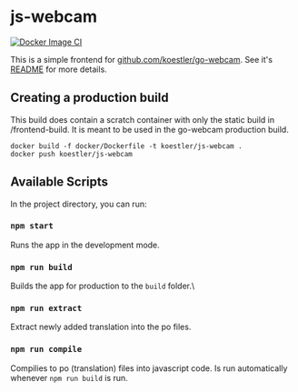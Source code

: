 # js-webcam
[![Docker Image CI](https://github.com/koestler/js-webcam/actions/workflows/docker-image.yml/badge.svg)](https://github.com/koestler/js-webcam/actions/workflows/docker-image.yml)

This is a simple frontend for [github.com/koestler/go-webcam](https://github.com/koestler/go-webcam).
See it's [README](https://github.com/koestler/go-webcam#readme) for more details.

## Creating a production build
This build does contain a scratch container with only the static build in /frontend-build. It is meant to be used in the go-webcam production build.
```
docker build -f docker/Dockerfile -t koestler/js-webcam .
docker push koestler/js-webcam
```

## Available Scripts
In the project directory, you can run:
### `npm start`
Runs the app in the development mode.

### `npm run build`
Builds the app for production to the `build` folder.\

### `npm run extract`
Extract newly added translation into the po files.

### `npm run compile`
Compilies to po (translation) files into javascript code. Is run automatically
whenever `npm run build` is run.
